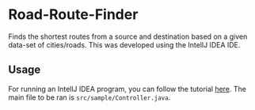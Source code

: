 # Road-Route-Finder
Finds the shortest routes from a source and destination based on a given data-set of cities/roads. This was developed using the IntellJ IDEA IDE.

## Usage
For running an IntellJ IDEA program, you can follow the tutorial [here](https://www.jetbrains.com/help/idea/import-project-or-module-wizard.html). The main file to be ran is `src/sample/Controller.java`.
